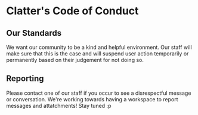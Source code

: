 <h1>Clatter's Code of Conduct</h1>
<h2>Our Standards</h2>
<p>We want our community to be a kind and helpful environment. Our staff will make sure that this is the case and will suspend user action temporarily or permanently based on their judgement for not doing so.</p>

<h2>Reporting</h2>
<p>Please contact one of our staff if you occur to see a disrespectful message or conversation. We're working towards having a workspace to report messages and attatchments! Stay tuned :p</p>
